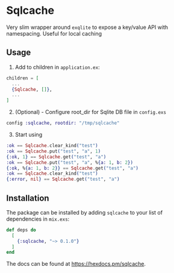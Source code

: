 # Sqlcache

Very slim wrapper around `exqlite` to expose a key/value API with namespacing. Useful for local caching

## Usage

1. Add to children in `application.ex`:

```elixir
children = [
  ...
  {Sqlcache, []},
  ...
]
```

2. (Optional) - Configure root_dir for Sqlite DB file in `config.exs`

```elixir
config :sqlcache, rootdir: "/tmp/sqlcache"

```

3. Start using

```elixir
:ok == Sqlcache.clear_kind("test")
:ok == Sqlcache.put("test", "a", 1)
{:ok, 1} == Sqlcache.get("test", "a")
:ok == Sqlcache.put("test", "a", %{a: 1, b: 2})
{:ok, %{a: 1, b: 2}} == Sqlcache.get("test", "a")
:ok == Sqlcache.clear_kind("test")
{:error, nil} == Sqlcache.get("test", "a")
```

## Installation

The package can be installed by adding `sqlcache` to your list of dependencies in `mix.exs`:

```elixir
def deps do
  [
    {:sqlcache, "~> 0.1.0"}
  ]
end
```

The docs can be found at <https://hexdocs.pm/sqlcache>.
